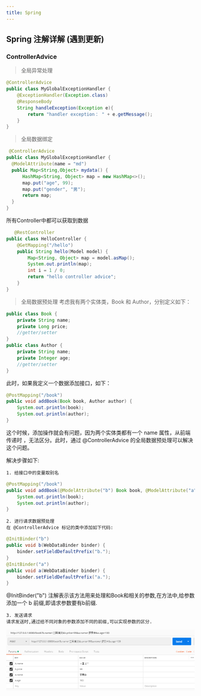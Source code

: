```yaml
---
title: Spring
---
```

## Spring 注解详解 (遇到更新)
### ControllerAdvice
> 全局异常处理
```java
@ControllerAdvice
public class MyGlobalExceptionHandler {
    @ExceptionHandler(Exception.class)
    @ResponseBody
    String handleException(Exception e){
        return "handler exception： " + e.getMessage();
    }
}
```
> 全局数据绑定
  ```java
   @ControllerAdvice
public class MyGlobalExceptionHandler {
    @ModelAttribute(name = "md")
    public Map<String,Object> mydata() {
        HashMap<String, Object> map = new HashMap<>();
        map.put("age", 99);
        map.put("gender", "男");
        return map;
    }
}
```
所有Controller中都可以获取到数据
```java
   @RestController
public class HelloController {
    @GetMapping("/hello")
    public String hello(Model model) {
        Map<String, Object> map = model.asMap();
        System.out.println(map);
        int i = 1 / 0;
        return "hello controller advice";
    }
}
```
> 全局数据预处理
考虑我有两个实体类，Book 和 Author，分别定义如下：
```java
public class Book {
    private String name;
    private Long price;
    //getter/setter
}
public class Author {
    private String name;
    private Integer age;
    //getter/setter
}
``` 
此时，如果我定义一个数据添加接口，如下：
```java
@PostMapping("/book")
public void addBook(Book book, Author author) {
    System.out.println(book);
    System.out.println(author);
}
```
这个时候，添加操作就会有问题，因为两个实体类都有一个 name 属性，从前端传递时 ，无法区分。此时，通过 @ControllerAdvice 的全局数据预处理可以解决这个问题。

解决步骤如下:

    1. 给接口中的变量取别名
```java
@PostMapping("/book")
public void addBook(@ModelAttribute("b") Book book, @ModelAttribute("a") Author author) {
    System.out.println(book);
    System.out.println(author);
}
```
    2. 进行请求数据预处理
    在 @ControllerAdvice 标记的类中添加如下代码:
```java
@InitBinder("b")
public void b(WebDataBinder binder) {
    binder.setFieldDefaultPrefix("b.");
}
@InitBinder("a")
public void a(WebDataBinder binder) {
    binder.setFieldDefaultPrefix("a.");
}
```
@InitBinder("b") 注解表示该方法用来处理和Book和相关的参数,在方法中,给参数添加一个 b 前缀,即请求参数要有b前缀.

    3. 发送请求
    请求发送时,通过给不同对象的参数添加不同的前缀,可以实现参数的区分.
![](../.vuepress/public/java/spring/3478917317390130.png)